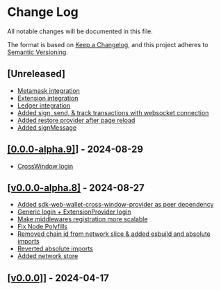 # Change Log

All notable changes will be documented in this file.

The format is based on [Keep a Changelog](https://keepachangelog.com/en/1.0.0/),
and this project adheres to [Semantic Versioning](https://semver.org/spec/v2.0.0.html).

## [Unreleased]

- [Metamask integration](https://github.com/TerraDharitri/drt-sdk-dapp-core/pull/27)
- [Extension integration](https://github.com/TerraDharitri/drt-sdk-dapp-core/pull/26)
- [Ledger integration](https://github.com/TerraDharitri/drt-sdk-dapp-core/pull/22)
- [Added sign, send, & track transactions with websocket connection](https://github.com/TerraDharitri/drt-sdk-dapp-core/pull/21)
- [Added restore provider after page reload](https://github.com/TerraDharitri/drt-sdk-dapp-core/pull/19)
- [Added signMessage](https://github.com/TerraDharitri/drt-sdk-dapp-core/pull/18)

## [[0.0.0-alpha.9]](https://github.com/TerraDharitri/drt-sdk-dapp-core)] - 2024-08-29
- [CrossWindow login](https://github.com/TerraDharitri/drt-sdk-dapp-core/pull/13)

## [[v0.0.0-alpha.8]](https://github.com/TerraDharitri/drt-sdk-dapp-core/pull/16) - 2024-08-27
- [Added sdk-web-wallet-cross-window-provider as peer dependency](https://github.com/TerraDharitri/drt-sdk-dapp-core/pull/14)
- [Generic login + ExtensionProvider login](https://github.com/TerraDharitri/drt-sdk-dapp-core/pull/12)
- [Make middlewares registration more scalable](https://github.com/TerraDharitri/drt-sdk-dapp-core/pull/11)
- [Fix Node Polyfills](https://github.com/TerraDharitri/drt-sdk-dapp-core/pull/10)
- [Removed chain id from network slice & added esbuild and absolute imports](https://github.com/TerraDharitri/drt-sdk-dapp-core/pull/3)
- [Reverted absolute imports](https://github.com/TerraDharitri/drt-sdk-dapp-core/pull/2)
- [Added network store](https://github.com/TerraDharitri/drt-sdk-dapp-core/pull/1)

## [[v0.0.0]](https://github.com/TerraDharitri/drt-sdk-dapp-core)] - 2024-04-17
